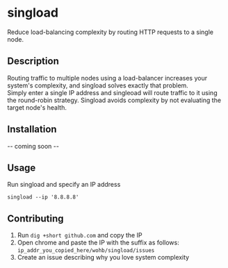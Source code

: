 # singload
Reduce load-balancing complexity by routing HTTP requests to a single node.

## Description
Routing traffic to multiple nodes using a load-balancer increases your system's complexity, and singload solves exactly that problem.  
Simply enter a single IP address and singleoad will route traffic to it using the round-robin strategy.
Singload avoids complexity by not evaluating the target node's health.

## Installation
-- coming soon --

## Usage
Run singload and specify an IP address
```shell
singload --ip '8.8.8.8'
```

## Contributing
1. Run `dig +short github.com` and copy the IP
2. Open chrome and paste the IP with the suffix as follows: `ip_addr_you_copied_here/wohb/singload/issues`
3. Create an issue describing why you love system complexity
